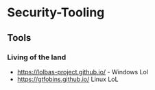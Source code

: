 # Security-Tooling

## Tools

### Living of the land

- https://lolbas-project.github.io/ - Windows Lol
- https://gtfobins.github.io/ Linux LoL
